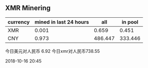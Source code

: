 ## XMR Minering

|currency|mined in last 24 hours|all|in pool|
|---|---|---|---|
|XMR|0.001|0.659|0.451|
|CNY|0.973|486.447|333.446|

今日美元对人民币 6.92	今日xmr对人民币738.55


2018-10-16 20:45
